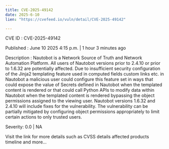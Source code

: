 ```yaml
---
title: CVE-2025-49142
date: 2025-6-10
lien: "https://cvefeed.io/vuln/detail/CVE-2025-49142"

---
```


CVE ID : CVE-2025-49142

Published :  June 10
2025
4:15 p.m. | 1 hour
3 minutes ago

Description : Nautobot is a Network Source of Truth and Network Automation Platform. All users of Nautobot versions prior to 2.4.10 or prior to 1.6.32 are potentially affected. Due to insufficient security configuration of the Jinja2 templating feature used in computed fields
custom links
etc. in Nautobot
a malicious user could configure this feature set in ways that could expose the value of Secrets defined in Nautobot when the templated content is rendered or that could call Python APIs to modify data within Nautobot when the templated content is rendered
bypassing the object permissions assigned to the viewing user. Nautobot versions 1.6.32 and 2.4.10 will include fixes for the vulnerability. The vulnerability can be partially mitigated by configuring object permissions appropriately to limit certain actions to only trusted users.

Severity: 0.0 | NA

Visit the link for more details
such as CVSS details
affected products
timeline
and more...
